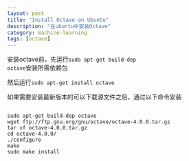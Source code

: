 ```yaml
---
layout: post
title: "Install Octave on Ubuntu"
description: "在ubuntu中安装Octave"
category: machine-learning 
tags: [octave]
---
```


安装octave前，先运行<code>sudo apt-get build-dep octave</code>安装所需依赖包

然后运行<code>sudo apt-get install octave</code>

如果需要安装最新版本的可以下载源文件之后，通过以下命令安装
<pre><code>
sudo apt-get build-dep octave
wget ftp://ftp.gnu.org/gnu/octave/octave-4.0.0.tar.gz
tar xf octave-4.0.0.tar.gz
cd octave-4.0.0/
./configure
make 
sudo make install
</code></pre> 
